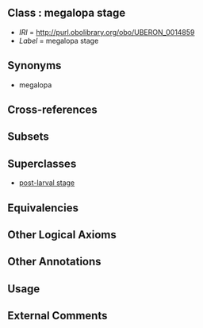 
## Class : megalopa stage

 * *IRI* = http://purl.obolibrary.org/obo/UBERON_0014859
 * *Label* = megalopa stage

## Synonyms

 * megalopa

## Cross-references


## Subsets


## Superclasses

 * [post-larval stage](../../UBERON/58/UBERON_0014858.md)

## Equivalencies


## Other Logical Axioms


## Other Annotations


## Usage


## External Comments

